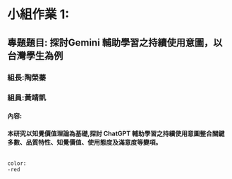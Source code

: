 # 小組作業 1: 
## 專題題目: 探討Gemini 輔助學習之持續使用意圖，以台灣學生為例
### 組長:陶榮蓁 
### 組員:黃靖凱
#### 內容:
#### 本研究以知覺價值理論為基礎,探討 ChatGPT 輔助學習之持續使用意圖整合關鍵多數、品質特性、知覺價值、使用態度及滿意度等變項。
###### 

```
color:
-red
```


